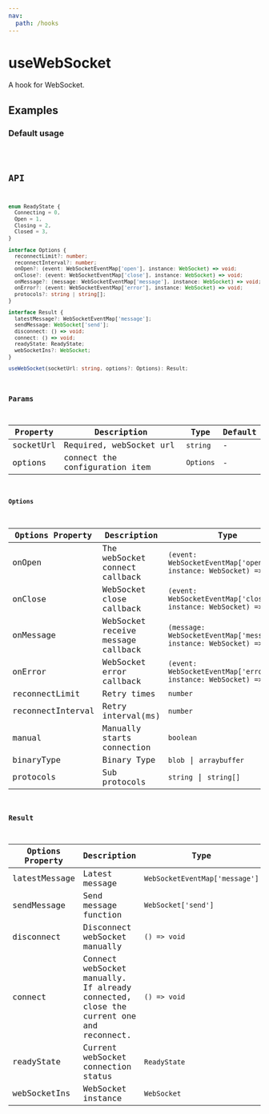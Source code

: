 ```yaml
---
nav:
  path: /hooks
---
```


# useWebSocket

A hook for WebSocket.

## Examples

### Default usage

<code src="./demo/demo1.tsx" />

## API

```typescript
enum ReadyState {
  Connecting = 0,
  Open = 1,
  Closing = 2,
  Closed = 3,
}

interface Options {
  reconnectLimit?: number;
  reconnectInterval?: number;
  onOpen?: (event: WebSocketEventMap['open'], instance: WebSocket) => void;
  onClose?: (event: WebSocketEventMap['close'], instance: WebSocket) => void;
  onMessage?: (message: WebSocketEventMap['message'], instance: WebSocket) => void;
  onError?: (event: WebSocketEventMap['error'], instance: WebSocket) => void;
  protocols?: string | string[];
}

interface Result {
  latestMessage?: WebSocketEventMap['message'];
  sendMessage: WebSocket['send'];
  disconnect: () => void;
  connect: () => void;
  readyState: ReadyState;
  webSocketIns?: WebSocket;
}

useWebSocket(socketUrl: string, options?: Options): Result;
```

### Params

| Property  | Description                    | Type      | Default |
| --------- | ------------------------------ | --------- | ------- |
| socketUrl | Required, webSocket url        | `string`  | -       |
| options   | connect the configuration item | `Options` | -       |

#### Options

| Options Property  | Description                        | Type                                                                   | Default |
| ----------------- | ---------------------------------- | ---------------------------------------------------------------------- | ------- |
| onOpen            | The webSocket connect callback     | `(event: WebSocketEventMap['open'], instance: WebSocket) => void`      | -       |
| onClose           | WebSocket close callback           | `(event: WebSocketEventMap['close'], instance: WebSocket) => void`     | -       |
| onMessage         | WebSocket receive message callback | `(message: WebSocketEventMap['message'], instance: WebSocket) => void` | -       |
| onError           | WebSocket error callback           | `(event: WebSocketEventMap['error'], instance: WebSocket) => void`     | -       |
| reconnectLimit    | Retry times                        | `number`                                                               | `3`     |
| reconnectInterval | Retry interval(ms)                 | `number`                                                               | `3000`  |
| manual            | Manually starts connection         | `boolean`                                                              | `false` |
| binaryType        | Binary Type                        | `blob` \|  `arraybuffer`                                               | `blob`  |
| protocols         | Sub protocols                      | `string` \| `string[]`                                                 | -       |

### Result

| Options Property | Description                                                                            | Type                           |
| ---------------- | -------------------------------------------------------------------------------------- | ------------------------------ |
| latestMessage    | Latest message                                                                         | `WebSocketEventMap['message']` |
| sendMessage      | Send message function                                                                  | `WebSocket['send']`            |
| disconnect       | Disconnect webSocket manually                                                          | `() => void`                   |
| connect          | Connect webSocket manually. If already connected, close the current one and reconnect. | `() => void`                   |
| readyState       | Current webSocket connection status                                                    | `ReadyState`                   |
| webSocketIns     | WebSocket instance                                                                     | `WebSocket`                    |
